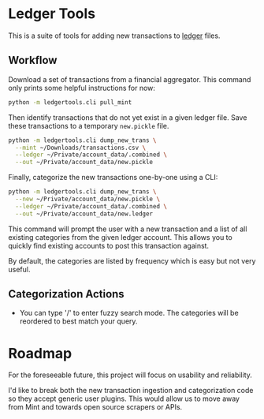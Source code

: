# Ledger Tools

This is a suite of tools for adding new transactions to
[ledger](http://ledger-cli.org/) files.

## Workflow

Download a set of transactions from a financial aggregator.
This command only prints some helpful instructions for now:

```bash
python -m ledgertools.cli pull_mint
```

Then identify transactions that do not yet exist in a given ledger file.
Save these transactions to a temporary `new.pickle` file.

```bash
python -m ledgertools.cli dump_new_trans \
  --mint ~/Downloads/transactions.csv \
  --ledger ~/Private/account_data/.combined \
  --out ~/Private/account_data/new.pickle
```

Finally, categorize the new transactions one-by-one using a CLI:

```bash
python -m ledgertools.cli dump_new_trans \
  --new ~/Private/account_data/new.pickle \
  --ledger ~/Private/account_data/.combined \
  --out ~/Private/account_data/new.ledger
```

This command will prompt the user with a new transaction
and a list of all existing categories from the given ledger account.
This allows you to quickly find existing accounts to post this transaction against.

By default, the categories are listed by frequency which is easy but not very useful.

## Categorization Actions

* You can type '/' to enter fuzzy search mode.
  The categories will be reordered to best match your query.

# Roadmap

For the foreseeable future, this project will focus on usability and reliability.

I'd like to break both the new transaction ingestion and categorization code
so they accept generic user plugins.
This would allow us to move away from Mint and towards open source scrapers or APIs.
